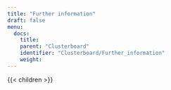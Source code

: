 ```yaml
---
title: "Further information"
draft: false
menu:
  docs:
    title:
    parent: "Clusterboard"
    identifier: "Clusterboard/Further_information"
    weight:
---
```


{{< children >}}